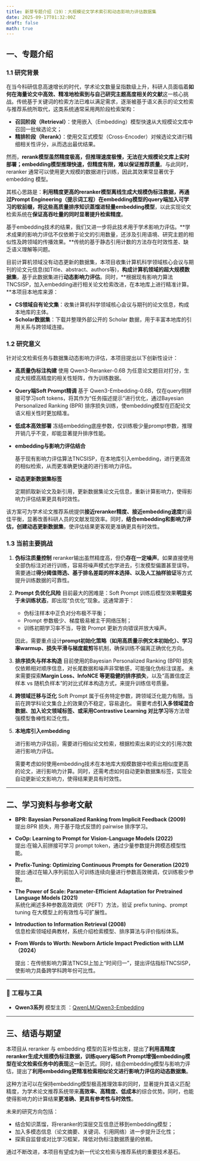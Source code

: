 ```yaml
---
title: 新芽专题介绍（19）：大规模论文学术索引和动态影响力评估数据集
date: 2025-09-17T01:32:00Z
draft: false
math: true
---
```


## 一、专题介绍

### 1.1 研究背景

在当今科研信息高速增长的时代，学术论文数量呈指数级上升，科研人员面临着**如何在海量论文中高效、精准地检索到与自己研究主题高度相关的文献**这一核心挑战。传统基于关键词的检索方法已难以满足需求，逐渐被基于语义表示的论文检索与推荐系统所取代，这类系统通常采用两阶段检索架构：

- **召回阶段（Retrieval）**：使用嵌入（Embedding）模型快速从大规模论文库中召回一批候选论文；
- **精排阶段（Rerank）**：使用交互式模型（Cross-Encoder）对候选论文进行精细相关性评分，从而选出最优结果。

然而，**rerank模型虽然精度极高，但推理速度极慢，无法在大规模论文库上实时部署；embedding模型推理快速，但精度有限，难以保证推荐质量**。与此同时，reranker 通常可以使用更大规模的数据进行训练，因此其效果常显著优于 embedding 模型。

其核心思路是：**利用精度更高的reranker模型离线生成大规模伪标注数据，再通过Prompt Engineering（提示词工程）在embedding模型的query端加入可学习的软前缀，将这些高质量排序知识蒸馏进轻量embedding模型**，以此实现论文检索系统在**保证高吞吐量的同时显著提升检索精度**。

基于embedding技术的结果，我们又进一步将此技术用于学术影响力评估。**学术成果的影响力评估不仅依赖于论文的引用数量，还涉及引用语境、研究主题的相似性及跨领域的传播效果。**传统的基于静态引用计数的方法存在时效性差、缺乏语义理解等问题。

目前计算机领域没有动态更新的数据集，本项目收集计算机科学领域核心会议与期刊的论文元信息(如Title、abstract、authors等)，**构成计算机领域的超大规模数据集**，基于此数据集进行**动态影响力评估**。同时，**根据现有影响力算法TNCSISP，加入embedding进行相关论文检索改进，在本地库上进行精准计算。**本项目本地库来源：

- **CS领域自有论文集**：收集计算机科学领域核心会议与期刊的论文信息，构成本地库的主体。  
- **Scholar数据集**：下载并整理外部公开的 Scholar 数据，用于丰富本地库的引用关系与跨领域连接。  

### 1.2  研究意义

针对论文检索任务与数据集动态影响力评估，本项目提出以下创新性设计：

- **高质量伪标注构建**
  使用 Qwen3-Reranker-0.6B 为任意论文题目对打分，生成大规模高精度的相关性矩阵，作为训练数据。

- **Query端Soft Prompt精调**
  基于 Qwen3-Embedding-0.6B，仅在query侧拼接可学习soft tokens，将其作为“任务描述提示”进行优化，通过Bayesian Personalized Ranking (BPR) 排序损失训练，使embedding模型在匹配论文语义相关性时更加精准。

- **低成本高效部署**
  冻结embedding底座参数，仅训练极少量prompt参数，推理开销几乎不变，却能显著提升排序性能。

- **embedding与影响力评估结合**

  基于现有影响力评估算法TNCSISP，在本地库引入embedding，进行更高效的相似检索，从而更准确更快速的进行影响力评估。

- **动态更新数据集标签**

  定期抓取新论文及新引用，更新数据集论文元信息，重新计算影响力，使得影响力评估结果更具有时效性。

该方案可为学术论文推荐系统提供**接近reranker精度、接近embedding速度**的最佳平衡，显著改善科研人员的文献发现效率。同时，**结合embedding和影响力评估，创建动态更新数据集**，使评估结果更客观更准确更具有时效性。

### 1.3  当前主要挑战

1. **伪标注质量控制**
   reranker输出虽然精度高，但仍**存在一定噪声**。如果直接使用全部伪标注对进行训练，容易将噪声模式也学进去，引发模型偏置甚至误导。
   需要通过**得分阈值筛选、基于排名差距的样本选择、以及人工抽样验证**等方式提升训练数据的可靠性。

2. **Prompt 负优化风险**
   目前最大的困难是：Soft Prompt 训练后模型效果**明显劣于未训练状态**，即出现“负优化”现象。这通常源于：

   - 伪标注样本中正负对分布极不平衡；
   - Prompt 参数极少、梯度极易被主干网络压制；
   - 训练初期学习率不当，导致 Prompt 更新方向错误并放大噪声。

   因此，需要重点设计**prompt初始化策略（如用高质量示例文本初始化）、学习率warmup、损失平滑与梯度裁剪**等机制，确保训练不偏离正确优化方向。

3. **排序损失与样本构造**
   目前使用的Bayesian Personalized Ranking (BPR) 损失仅依赖相对顺序信息，对长尾数据和噪声非常敏感，可能强化伪标注误差。
   未来需要探索**Margin Loss、InfoNCE 等更稳健的排序损失**，以及“高置信度正样本 vs 随机负样本”的对比式样本构造方式，来提升训练信号质量。

4. **跨领域迁移与泛化**
   Soft Prompt 属于任务特定参数，跨领域泛化能力有限。当前在跨学科论文集合上的效果仍不稳定，容易退化。
   需要考虑**引入多领域混合数据、加入论文领域标签、或采用Contrastive Learning 对比学习**等方法增强模型鲁棒性和泛化性。

5. **本地库引入embedding**

   进行影响力评估前，需要进行相似论文检索，根据检索出来的论文的引用次数进行影响力评估。

   需要考虑如何使用embedding技术在本地库大规模数据中检索出相似度更高的论文，进行影响力计算。同时，还需考虑如何自动更新数据集标签，实现全自动更新论文影响力，使得结果更具有时效性。

***

## 二、学习资料与参考文献

- **BPR: Bayesian Personalized Ranking from Implicit Feedback (2009)**  
  提出:BPR 损失，用于基于隐式反馈的 pairwise 排序学习。

- **CoOp: Learning to Prompt for Vision-Language Models (2022)**  
  提出:在输入前拼接可学习 prompt token，通过少量参数提升跨模态模型性能。

- **Prefix-Tuning: Optimizing Continuous Prompts for Generation (2021)**  
  提出:通过在输入序列前加入可训练连续向量进行参数高效微调，仅训练极少参数。

- **The Power of Scale: Parameter-Efficient Adaptation for Pretrained Language Models (2021)**  
  系统化阐述多种参数高效调优（PEFT）方法，验证 prefix tuning、prompt tuning 在大模型上的有效性与可扩展性。

- **Introduction to Information Retrieval (2008)**  
  信息检索领域经典教材，系统介绍检索模型、排序算法与评价指标体系。

- **From Words to Worth: Newborn Article Impact Prediction with LLM（2024）**

  提出：在传统影响力算法TNCSI上加上“时间归一”，提出评估指标TNCSISP，使影响力具备跨学科跨年份可比性。

---

### 🧪 工程与工具

- **Qwen3系列** 模型主页  ：[QwenLM/Qwen3-Embedding](https://github.com/QwenLM/Qwen3-Embedding)  

***

## 三、结语与期望

本项目从 reranker 与 embedding 模型的互补性出发，提出了**利用高精度reranker生成大规模伪标注数据，训练query端Soft Prompt增强embedding模型在论文检索任务中的表现**这一新范式。同时，结合embedding模型与影响力评估，提出了**利用embedding更精准检索相似论文进行影响力评估的动态数据集**。

这种方法可以在保持embedding模型极高推理效率的同时，显著提升其语义匹配精度，为学术论文推荐系统带来**高效率、高精度、低成本**的综合优势。同时，也能使得影响力的计算结果**更准确、更具有参考性与时效性**。

未来的研究方向包括：

- 结合知识蒸馏，将reranker的深层交互信息迁移到embedding模型；
- 加入多模态信息（论文摘要、关键词、引用网络）进一步提升泛化性；
- 探索自监督或对比学习框架，降低对伪标注数据质量的依赖。

通过不断改进，本项目有望成为新一代论文检索与推荐系统的重要技术基石。
